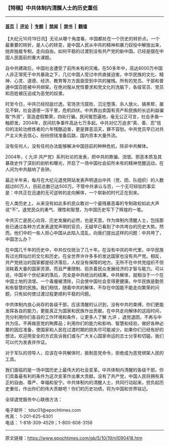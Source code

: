 ### 【特稿】中共体制内清醒人士的历史重任

---

#### [首页](../../../..?n1090418) &nbsp;|&nbsp; [评论](../../../../../epoch-comment?n1090418) &nbsp;|&nbsp; [专题](../../../../../epoch-special?n1090418) &nbsp;|&nbsp; [禁闻](../../../../../epoch-news?n1090418) &nbsp;|&nbsp; [禁书](../../../../../books?n1090418) &nbsp;|&nbsp; [翻墙](https://github.com/gfw-breaker/nogfw/blob/master/README.md?n1090418)


<div class="post_content" id="artbody" itemprop="articleBody">
 <!-- article content begin -->
 <p>
  【大纪元10月19日讯】无论从哪个角度看，中国都处在一个历史的转折点。一个最重要的转折，是人心的转变，是中国人民从中共的精神和暴力奴役中解放出来，抛弃独裁专制，走向自由。如何平稳的过渡到没有共产党的新中国，已经是摆在中国人民面前的重大课题。
 </p>
 <p>
  自中共建政后，中国社会遭受了前所未有的灾难。在50多年中，高达8000万中国人非正常死于中共暴政之下，几亿中国人受过中共直接迫害。中华民族的文化、精神、心灵、道德、经济、教育等方方面面受到中共的摧残。所有的党员、干部和普通中国百姓被中共绑架。在绝对服从党性要求和党文化的洗脑下，各级官员、党员和百姓被压迫成为恶党的奴隶。
 </p>
 <p>
  时至今日，中共已经彻底烂透。官场贪污腐败、沉沦堕落、杀人放火、搞黑帮，屡见不鲜。社会道德一泻千里，危机四伏。中共靠出卖国有资产和民族的长远利益骗取“外资”，营造虚假繁荣，四处行骗。民间冤怨遍地，毫无公正可言，社会矛盾一触即发。2004年，民间抗争事件高达七万多起。中共对亿万追求“真、善、忍”信仰的法轮功修炼者的六年残酷迫害，更是罪恶滔天，罪不容恕。中共党员早已对共产主义失去信心，纷纷捞钱准备后路，国内资本大量外流。
 </p>
 <p>
  没有任何人，没有任何办法能够解决中国目前的种种危机，除非中共解体。
 </p>
 <p>
  2004年，《
  <ok href="https://www.epochtimes.com/gb/tag/%E4%B9%9D%E8%AF%84.html">
   九评
  </ok>
  共产党》系列社论的发表，把中共的欺骗、流氓、邪恶本质及其暴政史作了深刻的剖析和曝光，开启了一场中国社会前所未有的精神觉醒运动，在人间为中共敲响了丧钟。
 </p>
 <p>
  最近半年来，每月在大纪元退党网站发表声明退出中共（党、团、队组织）的人数超过60万人，目前总数已达500万。不管中共承认与否，一个无可辩驳的事实是：中共正在迅速的无可逆转的走向解体，一个崭新的时代正在到来。
 </p>
 <p>
  在人类历史上，从来没有如此多的民众敢对一个最残暴恶毒的专制政权如此大声说“不”。退党民众的勇气、理性和智慧，为中国历史写下了辉煌的一笔。
 </p>
 <p>
  中共灭亡是民心向背、历史发展的必然，也是天意。作为体制内清醒人士，包括那些已通过各种方式发表退党声明的官员，无疑早已看到了中共垮台的历史大势。然而，他们中的一些人担心中国从此陷入混乱，向我们提出这样的问题：中共垮了，中国怎么办？
 </p>
 <p>
  在中国几千年的历史中，中共仅仅统治了几十年。在没有中共的年代里，中华民族有过光辉灿烂的文化和历史。在全世界许许多多的发达国家也没有共产党。相反，共产党统治的国家都是经济落后，人权没有保障的地方。无所不在中共党组织不但消耗着大量的国家资源，而且严重限制、扼杀着民众发展经济的才智与能力。可以说，中国半个世纪来的落后，完全是中共统治的结果。中共解体，就相当于一个在中国土地的流氓、一个毒瘤被清除，只会使中国社会变得更健康。中华民族是勤劳和有智慧的民族。我们相信，随着中共的解体，不存在中国能不能走向繁荣的问题，只有如何使过渡过程更顺利平稳的问题。
 </p>
 <p>
  中共体制内良心尚存的各级干部，应该清醒的认识到，没有中共的束缚，你们更能发挥各自的能力，更能真正为国家和民族作出贡献。在中共走向解体的这段时间，充分利用你们各自的工作环境和条件，让更多人了解
  <ok href="https://www.epochtimes.com/gb/tag/%E4%B9%9D%E8%AF%84.html">
   九评
  </ok>
  ，退党退团，不再与中共为伍，不再做恶党的殉葬品；利用你们的能力和影响、智慧和经验，做好各种必要的因应准备，使国家和人民在过渡时期的损失尽可能减少。如果你们已经有好的想法，欢迎用安全的方式告诉我们或与广大关心国家命运的志士分享和切磋。我们可以代为发表并作证。
 </p>
 <p>
  对于军队的领导人，应该在中共解体时，抵制恶党命令，拒绝成为恶党绑架人民的工具。
 </p>
 <p>
  我们面临的是一场中国历史上最伟大的社会变革。中共体制内清醒的各级干部，你们具备最有利的条件为这次变革作出重大贡献。没有了共产党，中国人民将拥有真正的自由、尊严、幸福和安宁。中共体制内的清醒人士，共同行动起来，担负起历史重任，作出你们的伟大贡献吧！你们的历史功绩，将为中国和世界铭记。
 </p>
 <p>
  全球退党服务中心联络方法：
 </p>
 <p>
  电子邮件： tdsc01@epochtimes.com
  <br/>
  传真： 1-201-625-6301
  <br/>
  电话： 1-818-309-4529；1-800-608-3158
 </p>
 <!-- article content end -->
 <div id="below_article_ad">
 </div>
</div>


---

原文链接：https://www.epochtimes.com/gb/5/10/19/n1090418.htm